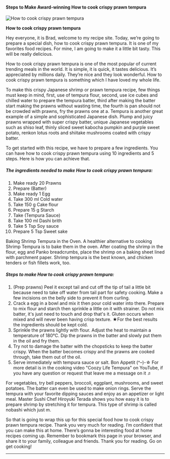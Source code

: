             

#### Steps to Make Award-winning How to cook crispy prawn tempura

![How to cook crispy prawn tempura](https://img-global.cpcdn.com/recipes/5eb6974858b62f31/751x532cq70/how-to-cook-crispy-prawn-tempura-recipe-main-photo.jpg)

**How to cook crispy prawn tempura**

Hey everyone, it is Brad, welcome to my recipe site. Today, we’re going to prepare a special dish, how to cook crispy prawn tempura. It is one of my favorites food recipes. For mine, I am going to make it a little bit tasty. This will be really delicious.

How to cook crispy prawn tempura is one of the most popular of current trending meals in the world. It is simple, it is quick, it tastes delicious. It’s appreciated by millions daily. They’re nice and they look wonderful. How to cook crispy prawn tempura is something which I have loved my whole life.

To make this crispy Japanese shrimp or prawn tempura recipe, few things must keep in mind, first, use of tempura flour, second, use ice cubes and chilled water to prepare the tempura batter, third after making the batter start making the prawns without wasting time, the fourth is pan should not be crowded with prawns, fry the prawns one at a. Tempura is another great example of a simple and sophisticated Japanese dish. Plump and juicy prawns wrapped with super crispy batter, unique Japanese vegetables such as shiso leaf, thinly sliced sweet kabocha pumpkin and purple sweet potato, renkon lotus roots and shiitake mushrooms coated with crispy batter.

To get started with this recipe, we have to prepare a few ingredients. You can have how to cook crispy prawn tempura using 10 ingredients and 5 steps. Here is how you can achieve that.

##### The ingredients needed to make How to cook crispy prawn tempura:

1.  Make ready 20 Prawns
2.  Prepare (Batter)
3.  Make ready 1 Egg
4.  Take 300 ml Cold water
5.  Take 150 g Cake flour
6.  Prepare 15 g Starch
7.  Take (Tempura Sauce)
8.  Take 100 ml Dashi brith
9.  Take 5 Tsp Soy sauce
10.  Prepare 5 Tsp Sweet sake

Baking Shrimp Tempura in the Oven. A healthier alternative to cooking Shrimp Tempura is to bake them in the oven. After coating the shrimp in the flour, egg and Panko breadcrumbs, place the shrimp on a baking sheet lined with parchment paper. Shrimp tempura is the best known, and chicken tenders or fish fillets work, too.

##### Steps to make How to cook crispy prawn tempura:

1.  (Prep prawns) Peel it except tail and cut off the tip of tail a little bit because need to take off water from tail part for safety cooking. Make a few incisions on the belly side to prevent it from curling.
2.  Crack a egg in a bowl and mix it then pour cold water into there. Prepare to mix flour and starch then sprinkle a little on it with strainer. Do not mix batter, it's just need to touch and drop that's it. Gluten occurs when mixed and will never been having crisp texture. ★For the best results the ingredients should be kept cold.
3.  Sprinkle the prawns lightly with flour. Adjust the heat to maintain a temperature of 180℃. Dip the prawns in the batter and slowly put them in the oil and fry them.
4.  Try not to damage the batter with the chopsticks to keep the batter crispy. When the batter becomes crispy and the prawns are cooked through, take them out of the oil.
5.  Serve immediately with tempura sauce or salt. Bon Appetit (^–)-☆ For more detail is in the cooking video "Coozy Life Tempura" on YouTube, if you have any question or request that leave me a message on it ♬

For vegetables, try bell peppers, broccoli, eggplant, mushrooms, and sweet potatoes. The batter can even be used to make onion rings. Serve the tempura with your favorite dipping sauces and enjoy as an appetizer or light meal. Master Sushi Chef Hiroyuki Terada shows you how easy it is to prepare shrimp by stretching it for tempura. This type of shrimp is called nobashi which just m.

So that is going to wrap this up for this special food how to cook crispy prawn tempura recipe. Thank you very much for reading. I’m confident that you can make this at home. There’s gonna be interesting food at home recipes coming up. Remember to bookmark this page in your browser, and share it to your family, colleague and friends. Thank you for reading. Go on get cooking!

* * *
